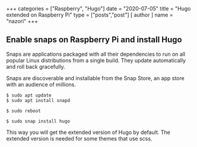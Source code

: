 +++
categories = ["Raspberry", "Hugo"]
date = "2020-07-05"
title = "Hugo extended on Raspberry Pi"
type = ["posts","post"]
[ author ]
  name = "nazori"
+++

 ## Enable snaps on Raspberry Pi and install Hugo

Snaps are applications packaged with all their dependencies to run on all popular Linux distributions from a single build. They update automatically and roll back gracefully.

Snaps are discoverable and installable from the Snap Store, an app store with an audience of millions.

    $ sudo apt update
    $ sudo apt install snapd

    $ sudo reboot

    $ sudo snap install hugo

This way you will get the extended version of Hugo by default. The extended version is needed for some themes that use scss.